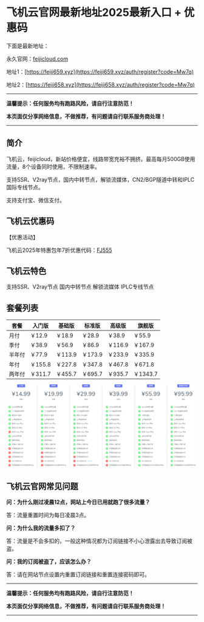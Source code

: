 # 飞机云官网最新地址2025最新入口 + 优惠码

下面是最新地址：

永久官网：[feijicloud.com](https://xuv.cc/out/feiji)

地址1：[https://feiji659.xyz](https://feiji659.xyz/auth/register?code=Mw7q)

地址2：[https://feiji658.xyz](https://feiji658.xyz/auth/register?code=Mw7q)

---

**温馨提示：任何服务均有跑路风险，请自行注意防范！**

**本页面仅分享网络信息，不做推荐，有问题请自行联系服务商处理！**

---

## 简介

飞机云，feijicloud，新站价格便宜，线路带宽充裕不拥挤。最高每月500GB使用流量，8个设备同时使用，不限制速率。

支持SSR、V2ray节点，国内中转节点，解锁流媒体，CN2/BGP隧道中转和IPLC国际专线节点。

支持支付宝、微信支付。

## 飞机云优惠码

【优惠活动】

飞机云2025年特惠包年7折优惠代码：[FJ555](https://xuv.cc/out/feiji)


## 飞机云特色

支持SSR、V2ray节点
国内中转节点
解锁流媒体
IPLC专线节点

## 套餐列表

|套餐|入门版|基础版|标准版|高级版|旗舰版|
|----|----|----|----|----|----|
|月付|￥12.9|￥18.9|￥28.9|￥38.9|￥55.9|
|季付|￥38.9|￥56.9|￥86.9|￥116.9|￥167.9|
|半年付|￥77.9|￥113.9|￥173.9|￥233.9|￥335.9|
|年付|￥155.8|￥227.8|￥347.8|￥467.8|￥671.8|
|两年付|￥311.7|￥455.7|￥695.7|￥935.7|￥1343.7|

[![飞机云套餐价格](0_feijicloud_20240601_171039.png)](https://xuv.cc/out/feiji)

## 飞机云官网常见问题

**问：为什么刚过凌晨12点，网站上今日已用就跑了很多流量？**

答：流量重置时间为每日凌晨3点。

**问：为什么我的流量多扣了？**

答：流量是不会多扣的，一般这种情况都为订阅链接不小心泄露出去导致订阅被盗。

**问：我的订阅被盗了，应该怎么办？**

答：请在网站节点设置内重置订阅链接和重置连接密码即可。

---

**温馨提示：任何服务均有跑路风险，请自行注意防范！**

**本页面仅分享网络信息，不做推荐，有问题请自行联系服务商处理！**

---
